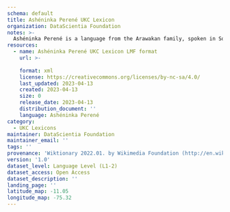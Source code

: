 ```yaml
---
schema: default
title: Ashéninka Perené UKC Lexicon
organization: DataScientia Foundation
notes: >-
  Ashéninka Perené is a language from the Arawakan family, spoken in South America. The UKC Lexicon of Ashéninka Perené is represented as a lexico-semantic network. It consists of words, word senses, synsets, as well as sense-level and synset-level relationships.
resources:
  - name: Ashéninka Perené UKC Lexicon LMF format
    url: >-
      
    format: xml
    license: https://creativecommons.org/licenses/by-nc-sa/4.0/
    last_updated: 2023-04-13
    created: 2023-04-13
    size: 0
    release_date: 2023-04-13
    distribution_document: ''
    language: Ashéninka Perené
category:
  - UKC Lexicons
maintainer: DataScientia Foundation
maintainer_email: ''
tags: ''
provenance: 'Wiktionary 2022.01. by Wikimedia Foundation (http://en.wiktionary.org); Princeton WordNet 2.1 by Princeton University (https://wordnet.princeton.edu)'
version: '1.0'
dataset_level: Language Level (L1-2)
dataset_access: Open Access
dataset_description: ''
landing_page: ''
latitude_map: -11.05
longitude_map: -75.32
---
```


